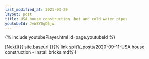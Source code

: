 ```yaml
---
last_modified_at: 2021-03-29
layout: post
title: USA house construction -hot and cold water pipes
youtubeId: JvWZY0gD5jw
---
```


{% include youtubePlayer.html id=page.youtubeId %}

[Next]({{ site.baseurl }}{% link split1/_posts/2020-09-11-USA house construction - Install bricks.md%})
